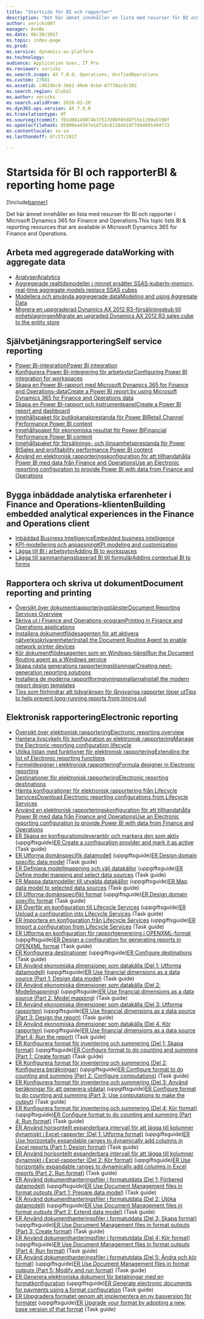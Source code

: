 ```yaml
---
title: "Startsida för BI och rapporter"
description: "Det här ämnet innehåller en lista med resurser för BI och rapporter i Microsoft Dynamics 365 for Finance and Operations."
author: sericks007
manager: AnnBe
ms.date: 06/20/2017
ms.topic: index-page
ms.prod: 
ms.service: dynamics-ax-platform
ms.technology: 
audience: Application User, IT Pro
ms.reviewer: sericks
ms.search.scope: AX 7.0.0, Operations, UnifiedOperations
ms.custom: 27681
ms.assetid: c4624bc8-3661-49e6-9cb4-87778acdc302
ms.search.region: Global
ms.author: sericks
ms.search.validFrom: 2016-02-28
ms.dyn365.ops.version: AX 7.0.0
ms.translationtype: HT
ms.sourcegitcommit: f01d88149074b37517d00f03d8f55e1199a5198f
ms.openlocfilehash: 85000ee4507e1d716c6118441d77d94091494f33
ms.contentlocale: sv-se
ms.lasthandoff: 07/27/2017

---
```


# <a name="bi-amp-reporting-home-page"></a><span data-ttu-id="64d2d-103">Startsida för BI och rapporter</span><span class="sxs-lookup"><span data-stu-id="64d2d-103">BI &amp; reporting home page</span></span>

[!include[banner](../includes/banner.md)]


<span data-ttu-id="64d2d-104">Det här ämnet innehåller en lista med resurser för BI och rapporter i Microsoft Dynamics 365 for Finance and Operations.</span><span class="sxs-lookup"><span data-stu-id="64d2d-104">This topic lists BI &amp; reporting resources that are available in Microsoft Dynamics 365 for Finance and Operations.</span></span> 

<a name="working-with-aggregate-data"></a><span data-ttu-id="64d2d-105">Arbeta med aggregerade data</span><span class="sxs-lookup"><span data-stu-id="64d2d-105">Working with aggregate data</span></span>
---------------------------

-   [<span data-ttu-id="64d2d-106">Analyser</span><span class="sxs-lookup"><span data-stu-id="64d2d-106">Analytics</span></span>](analytics.md)
-   [<span data-ttu-id="64d2d-107">Aggregerade realtidsmodeller i minnet ersätter SSAS-kuber</span><span class="sxs-lookup"><span data-stu-id="64d2d-107">In-memory, real-time aggregate models replace SSAS cubes</span></span>](..\migration-upgrade\in-memory-real-time-aggregate-models.md)
-   [<span data-ttu-id="64d2d-108">Modellera och använda aggregerade data</span><span class="sxs-lookup"><span data-stu-id="64d2d-108">Modeling and using Aggregate Data</span></span>](model-aggregate-data.md)
-   [<span data-ttu-id="64d2d-109">Migrera en uppgraderad Dynamics AX 2012 R3-försäljningskub till enhetslagringen</span><span class="sxs-lookup"><span data-stu-id="64d2d-109">Migrate an upgraded Dynamics AX 2012 R3 sales cube to the entity store</span></span>](..\migration-upgrade\migrate-upgraded-cube-entity-store.md)

## <a name="self-service-reporting"></a><span data-ttu-id="64d2d-110">Självbetjäningsrapportering</span><span class="sxs-lookup"><span data-stu-id="64d2d-110">Self service reporting</span></span>
-   [<span data-ttu-id="64d2d-111">Power BI-integration</span><span class="sxs-lookup"><span data-stu-id="64d2d-111">Power BI integration</span></span>](power-bi-integration.md)
-   [<span data-ttu-id="64d2d-112">Konfigurera Power BI-integrering för arbetsytor</span><span class="sxs-lookup"><span data-stu-id="64d2d-112">Configuring Power BI integration for workspaces</span></span>](configure-power-bi-integration.md)
-   [<span data-ttu-id="64d2d-113">Skapa en Power BI-rapport med Microsoft Dynamics 365 for Finance and Operations-data</span><span class="sxs-lookup"><span data-stu-id="64d2d-113">Create a Power BI report by using Microsoft Dynamics 365 for Finance and Operations data</span></span>](create-powerbi-report-data.md)
-   [<span data-ttu-id="64d2d-114">Skapa en Power BI-rapport och instrumentpanel</span><span class="sxs-lookup"><span data-stu-id="64d2d-114">Create a Power BI report and dashboard</span></span>](create-powerbi-report-dashboard.md)
-   [<span data-ttu-id="64d2d-115">Innehållspaket för butikskanalprestanda för Power BI</span><span class="sxs-lookup"><span data-stu-id="64d2d-115">Retail Channel Performance Power BI content</span></span>](retail-channel-performance-dashboard-power-bi-data.md)
-   [<span data-ttu-id="64d2d-116">Innehållspaket för ekonomiska resultat för Power BI</span><span class="sxs-lookup"><span data-stu-id="64d2d-116">Financial Performance Power BI content</span></span>](financial-performance-power-bi-content-pack.md)
-   [<span data-ttu-id="64d2d-117">Innehållspaket för försäljnings- och lönsamhetsprestanda för Power BI</span><span class="sxs-lookup"><span data-stu-id="64d2d-117">Sales and profitability performance Power BI content</span></span>](sales-profitability-performance-content-pack.md)
-   [<span data-ttu-id="64d2d-118">Använd en elektronisk rapporteringskonfiguration för att tillhandahålla Power BI med data från Finance and Operations</span><span class="sxs-lookup"><span data-stu-id="64d2d-118">Use an Electronic reporting configuration to provide Power BI with data from Finance and Operations</span></span>](general-electronic-reporting-report-configuration-get-data-powerbi.md)

## <a name="building-embedded-analytical-experiences-in-the-finance-and-operations-client"></a><span data-ttu-id="64d2d-119">Bygga inbäddade analytiska erfarenheter i Finance and Operations-klienten</span><span class="sxs-lookup"><span data-stu-id="64d2d-119">Building embedded analytical experiences in the Finance and Operations client</span></span>
-   [<span data-ttu-id="64d2d-120">Inbäddad Business Intelligence</span><span class="sxs-lookup"><span data-stu-id="64d2d-120">Embedded business intelligence</span></span>](analytics.md#embedded-business-intelligence)
-   [<span data-ttu-id="64d2d-121">KPI-modellering och anpassning</span><span class="sxs-lookup"><span data-stu-id="64d2d-121">KPI modeling and customization</span></span>](analytics.md#kpi-modeling-and-customization)
-   [<span data-ttu-id="64d2d-122">Lägga till BI i arbetsytor</span><span class="sxs-lookup"><span data-stu-id="64d2d-122">Adding BI to workspaces</span></span>](add-bi-workspaces.md)
-   [<span data-ttu-id="64d2d-123">Lägga till sammanhangsbaserad BI till formulär</span><span class="sxs-lookup"><span data-stu-id="64d2d-123">Adding contextual BI to forms</span></span>](add-contextual-bi-forms.md)

## <a name="document-reporting-and-printing"></a><span data-ttu-id="64d2d-124">Rapportera och skriva ut dokument</span><span class="sxs-lookup"><span data-stu-id="64d2d-124">Document reporting and printing</span></span>
-   [<span data-ttu-id="64d2d-125">Översikt över dokumentrapporteringstjänster</span><span class="sxs-lookup"><span data-stu-id="64d2d-125">Document Reporting Services Overview</span></span>](document-reporting-services.md)
-   [<span data-ttu-id="64d2d-126">Skriva ut i Finance and Operations-program</span><span class="sxs-lookup"><span data-stu-id="64d2d-126">Printing in Finance and Operations applications</span></span>](print-documents.md)
-   [<span data-ttu-id="64d2d-127">Installera dokumentflödesagenten för att aktivera nätverksskrivarenheter</span><span class="sxs-lookup"><span data-stu-id="64d2d-127">Install the Document Routing Agent to enable network printer devices</span></span>](install-document-routing-agent.md)
-   [<span data-ttu-id="64d2d-128">Kör dokumentflödesagenten som en Windows-tjänst</span><span class="sxs-lookup"><span data-stu-id="64d2d-128">Run the Document Routing agent as a Windows service</span></span>](run-document-routing-agent-as-windows-service.md)
-   [<span data-ttu-id="64d2d-129">Skapa nästa generations rapporteringslösningar</span><span class="sxs-lookup"><span data-stu-id="64d2d-129">Creating next-generation reporting solutions</span></span>](create-nextgen-reporting-solutions.md)
-   [<span data-ttu-id="64d2d-130">Installera de moderna rapportformgivningsmallarna</span><span class="sxs-lookup"><span data-stu-id="64d2d-130">Install the modern report design templates</span></span>](install-modern-report-design-templates.md)
-   [<span data-ttu-id="64d2d-131">Tips som förhindrar att tidsgränsen för långvariga rapporter löper ut</span><span class="sxs-lookup"><span data-stu-id="64d2d-131">Tips to help prevent long-running reports from timing out</span></span>](prevent-long-running-reports-timing-out.md)

## <a name="electronic-reporting"></a><span data-ttu-id="64d2d-132">Elektronisk rapportering</span><span class="sxs-lookup"><span data-stu-id="64d2d-132">Electronic reporting</span></span>
-   [<span data-ttu-id="64d2d-133">Översikt över elektronisk rapportering</span><span class="sxs-lookup"><span data-stu-id="64d2d-133">Electronic reporting overview</span></span>](general-electronic-reporting.md)
-   [<span data-ttu-id="64d2d-134">Hantera livscykeln för konfiguration av elektronisk rapportering</span><span class="sxs-lookup"><span data-stu-id="64d2d-134">Manage the Electronic reporting configuration lifecycle</span></span>](general-electronic-reporting-manage-configuration-lifecycle.md)
-   [<span data-ttu-id="64d2d-135">Utöka listan med funktioner för elektronisk rapportering</span><span class="sxs-lookup"><span data-stu-id="64d2d-135">Extending the list of Electronic reporting functions</span></span>](general-electronic-reporting-formulas-list-extension.md)
-   [<span data-ttu-id="64d2d-136">Formeldesigner i elektronisk rapportering</span><span class="sxs-lookup"><span data-stu-id="64d2d-136">Formula designer in Electronic reporting</span></span>](general-electronic-reporting-formula-designer.md)
-   [<span data-ttu-id="64d2d-137">Destinationer för elektronisk rapportering</span><span class="sxs-lookup"><span data-stu-id="64d2d-137">Electronic reporting destinations</span></span>](electronic-reporting-destinations.md)
-   [<span data-ttu-id="64d2d-138">Hämta konfigurationer för elektronisk rapportering från Lifecycle Services</span><span class="sxs-lookup"><span data-stu-id="64d2d-138">Download Electronic reporting configurations from Lifecycle Services</span></span>](download-electronic-reporting-configuration-lcs.md)
-   [<span data-ttu-id="64d2d-139">Använd en elektronisk rapporteringskonfiguration för att tillhandahålla Power BI med data från Finance and Operations</span><span class="sxs-lookup"><span data-stu-id="64d2d-139">Use an Electronic reporting configuration to provide Power BI with data from Finance and Operations</span></span>](general-electronic-reporting-report-configuration-get-data-powerbi.md)
-   <span data-ttu-id="64d2d-140">[ER Skapa en konfigurationsleverantör och markera den som aktiv](/dynamics365/unified-operations/do-not-publish/er-configuration-provider-mark-it-active-2016-02) (uppgiftsguide)</span><span class="sxs-lookup"><span data-stu-id="64d2d-140">[ER Create a configuration provider and mark it as active](/dynamics365/unified-operations/do-not-publish/er-configuration-provider-mark-it-active-2016-02) (Task guide)</span></span>
-   <span data-ttu-id="64d2d-141">[ER Utforma domänspecifik datamodell](/dynamics365/unified-operations/do-not-publish/er-design-domain-specific-data-model-2016-02-05) (uppgiftsguide)</span><span class="sxs-lookup"><span data-stu-id="64d2d-141">[ER Design domain specific data model](/dynamics365/unified-operations/do-not-publish/er-design-domain-specific-data-model-2016-02-05) (Task guide)</span></span>
-   <span data-ttu-id="64d2d-142">[ER Definiera modellmappning och välj datakällor](/dynamics365/unified-operations/do-not-publish/er-define-model-mapping-select-data-sources-2016-02-05) (uppgiftsguide)</span><span class="sxs-lookup"><span data-stu-id="64d2d-142">[ER Define model mapping and select data sources](/dynamics365/unified-operations/do-not-publish/er-define-model-mapping-select-data-sources-2016-02-05) (Task guide)</span></span>
-   <span data-ttu-id="64d2d-143">[ER Mappa datamodeller till utvalda datakällor](/dynamics365/unified-operations/do-not-publish/er-map-data-model-selected-data-sources-2016-02-05) (uppgiftsguide)</span><span class="sxs-lookup"><span data-stu-id="64d2d-143">[ER Map data model to selected data sources](/dynamics365/unified-operations/do-not-publish/er-map-data-model-selected-data-sources-2016-02-05) (Task guide)</span></span>
-   <span data-ttu-id="64d2d-144">[ER Utforma domänspecifikt format](/dynamics365/unified-operations/do-not-publish/er-design-domain-specific-format-2016-02-05) (uppgiftsguide)</span><span class="sxs-lookup"><span data-stu-id="64d2d-144">[ER Design domain specific format](/dynamics365/unified-operations/do-not-publish/er-design-domain-specific-format-2016-02-05) (Task guide)</span></span>
-   <span data-ttu-id="64d2d-145">[ER Överför en konfiguration till Lifecycle Services](/dynamics365/unified-operations/dev-itpro/analytics/tasks/er-upload-configuration-into-lifecycle-services) (uppgiftsguide)</span><span class="sxs-lookup"><span data-stu-id="64d2d-145">[ER Upload a configuration into Lifecycle Services](/dynamics365/unified-operations/dev-itpro/analytics/tasks/er-upload-configuration-into-lifecycle-services) (Task guide)</span></span>
-   <span data-ttu-id="64d2d-146">[ER Importera en konfiguration från Lifecycle Services](/dynamics365/unified-operations/dev-itpro/analytics/tasks/er-import-configuration-lifecycle-services) (uppgiftsguide)</span><span class="sxs-lookup"><span data-stu-id="64d2d-146">[ER Import a configuration from Lifecycle Services](/dynamics365/unified-operations/dev-itpro/analytics/tasks/er-import-configuration-lifecycle-services) (Task guide)</span></span>
-   <span data-ttu-id="64d2d-147">[ER Utforma en konfiguration för rapportgenerering i OPENXML-format](/dynamics365/unified-operations/dev-itpro/analytics/tasks/er-design-reports-openxml-2016-11) (uppgiftsguide)</span><span class="sxs-lookup"><span data-stu-id="64d2d-147">[ER Design a configuration for generating reports in OPENXML format](/dynamics365/unified-operations/dev-itpro/analytics/tasks/er-design-reports-openxml-2016-11) (Task guide)</span></span>
-   <span data-ttu-id="64d2d-148">[ER Konfigurera destinationer](/dynamics365/unified-operations/do-not-publish/er-destinations-2016-05) (uppgiftsguide)</span><span class="sxs-lookup"><span data-stu-id="64d2d-148">[ER Configure destinations](/dynamics365/unified-operations/do-not-publish/er-destinations-2016-05) (Task guide)</span></span>
-   <span data-ttu-id="64d2d-149">[ER Använd ekonomiska dimensioner som datakälla (Del 1: Utforma datamodell)](/dynamics365/unified-operations/dev-itpro/analytics/tasks/er-financial-dimensions-data-source-1) (uppgiftsguide)</span><span class="sxs-lookup"><span data-stu-id="64d2d-149">[ER Use financial dimensions as a data source (Part 1: Design data model)](/dynamics365/unified-operations/dev-itpro/analytics/tasks/er-financial-dimensions-data-source-1) (Task guide)</span></span>
-   <span data-ttu-id="64d2d-150">[ER Använd ekonomiska dimensioner som datakälla (Del 2: Modellmappning)](/dynamics365/unified-operations/dev-itpro/analytics/tasks/er-financial-dimensions-data-source-2) (uppgiftsguide)</span><span class="sxs-lookup"><span data-stu-id="64d2d-150">[ER Use financial dimensions as a data source (Part 2: Model mapping)](/dynamics365/unified-operations/dev-itpro/analytics/tasks/er-financial-dimensions-data-source-2) (Task guide)</span></span>
-   <span data-ttu-id="64d2d-151">[ER Använd ekonomiska dimensioner som datakälla (Del 3: Utforma rapporten)](/dynamics365/unified-operations/dev-itpro/analytics/tasks/er-financial-dimensions-data-source-3) (uppgiftsguide)</span><span class="sxs-lookup"><span data-stu-id="64d2d-151">[ER Use financial dimensions as a data source (Part 3: Design the report)](/dynamics365/unified-operations/dev-itpro/analytics/tasks/er-financial-dimensions-data-source-3) (Task guide)</span></span>
-   <span data-ttu-id="64d2d-152">[ER Använd ekonomiska dimensioner som datakälla (Del 4: Kör rapporten)](/dynamics365/unified-operations/dev-itpro/analytics/tasks/er-financial-dimensions-data-source-4) (uppgiftsguide)</span><span class="sxs-lookup"><span data-stu-id="64d2d-152">[ER Use financial dimensions as a data source (Part 4: Run the report)](/dynamics365/unified-operations/dev-itpro/analytics/tasks/er-financial-dimensions-data-source-4) (Task guide)</span></span>
-   <span data-ttu-id="64d2d-153">[ER Konfigurera format för inventering och summering (Del 1: Skapa format)](/dynamics365/unified-operations/dev-itpro/analytics/tasks/er-format-counting-summing-1) (uppgiftsguide)</span><span class="sxs-lookup"><span data-stu-id="64d2d-153">[ER Configure format to do counting and summing (Part 1: Create format)](/dynamics365/unified-operations/dev-itpro/analytics/tasks/er-format-counting-summing-1) (Task guide)</span></span>
-   <span data-ttu-id="64d2d-154">[ER Konfigurera format för inventering och summering (Del 2: Konfigurera beräkningar)](/dynamics365/unified-operations/dev-itpro/analytics/tasks/er-format-counting-summing-2) (uppgiftsguide)</span><span class="sxs-lookup"><span data-stu-id="64d2d-154">[ER Configure format to do counting and summing (Part 2: Configure computations)](/dynamics365/unified-operations/dev-itpro/analytics/tasks/er-format-counting-summing-2) (Task guide)</span></span>
-   <span data-ttu-id="64d2d-155">[ER Konfigurera format för inventering och summering (Del 3: Använd beräkningar för att generera utdata)](/dynamics365/unified-operations/dev-itpro/analytics/tasks/er-format-counting-summing-3) (uppgiftsguide)</span><span class="sxs-lookup"><span data-stu-id="64d2d-155">[ER Configure format to do counting and summing (Part 3: Use computations to make the output)](/dynamics365/unified-operations/dev-itpro/analytics/tasks/er-format-counting-summing-3) (Task guide)</span></span>
-   <span data-ttu-id="64d2d-156">[ER Konfigurera format för inventering och summering (Del 4: Kör format)](/dynamics365/unified-operations/dev-itpro/analytics/tasks/er-format-counting-summing-4) (uppgiftsguide)</span><span class="sxs-lookup"><span data-stu-id="64d2d-156">[ER Configure format to do counting and summing (Part 4: Run format)](/dynamics365/unified-operations/dev-itpro/analytics/tasks/er-format-counting-summing-4) (Task guide)</span></span>
-   <span data-ttu-id="64d2d-157">[ER Använd horisontellt expanderbara intervall för att lägga till kolumner dynamiskt i Excel-rapporter (Del 1: Utforma format)](/dynamics365/unified-operations/dev-itpro/analytics/tasks/er-horizontal-1) (uppgiftsguide)</span><span class="sxs-lookup"><span data-stu-id="64d2d-157">[ER Use horizontally expandable ranges to dynamically add columns in Excel reports (Part 1: Design format)](/dynamics365/unified-operations/dev-itpro/analytics/tasks/er-horizontal-1) (Task guide)</span></span>
-   <span data-ttu-id="64d2d-158">[ER Använd horisontellt expanderbara intervall för att lägga till kolumner dynamiskt i Excel-rapporter (Del 2: Kör format)](/dynamics365/unified-operations/dev-itpro/analytics/tasks/er-horizontal-2) (uppgiftsguide)</span><span class="sxs-lookup"><span data-stu-id="64d2d-158">[ER Use horizontally expandable ranges to dynamically add columns in Excel reports (Part 2: Run format)](/dynamics365/unified-operations/dev-itpro/analytics/tasks/er-horizontal-2) (Task guide)</span></span>
-   <span data-ttu-id="64d2d-159">[ER Använd dokumenthanteringsfiler i formatutdata (Del 1: Förbered datamodell)](/dynamics365/unified-operations/dev-itpro/analytics/tasks/er-document-management-files-1) (uppgiftsguide)</span><span class="sxs-lookup"><span data-stu-id="64d2d-159">[ER Use Document Management files in format outputs (Part 1: Prepare data model)](/dynamics365/unified-operations/dev-itpro/analytics/tasks/er-document-management-files-1) (Task guide)</span></span>
-   <span data-ttu-id="64d2d-160">[ER Använd dokumenthanteringsfiler i formatutdata (Del 2: Utöka datamodell)](/dynamics365/unified-operations/dev-itpro/analytics/tasks/er-document-management-files-2) (uppgiftsguide)</span><span class="sxs-lookup"><span data-stu-id="64d2d-160">[ER Use Document Management files in format outputs (Part 2: Extend data model)](/dynamics365/unified-operations/dev-itpro/analytics/tasks/er-document-management-files-2) (Task guide)</span></span>
-   <span data-ttu-id="64d2d-161">[ER Använd dokumenthanteringsfiler i formatutdata (Del 3: Skapa format)](/dynamics365/unified-operations/dev-itpro/analytics/tasks/er-document-management-files-3) (uppgiftsguide)</span><span class="sxs-lookup"><span data-stu-id="64d2d-161">[ER Use Document Management files in format outputs (Part 3: Create format)](/dynamics365/unified-operations/dev-itpro/analytics/tasks/er-document-management-files-3) (Task guide)</span></span>
-   <span data-ttu-id="64d2d-162">[ER Använd dokumenthanteringsfiler i formatutdata (Del 4: Kör format)](/dynamics365/unified-operations/dev-itpro/analytics/tasks/er-document-management-files-4) (uppgiftsguide)</span><span class="sxs-lookup"><span data-stu-id="64d2d-162">[ER Use Document Management files in format outputs (Part 4: Run format)](/dynamics365/unified-operations/dev-itpro/analytics/tasks/er-document-management-files-4) (Task guide)</span></span>
-   <span data-ttu-id="64d2d-163">[ER Använd dokumenthanteringsfiler i formatutdata (Del 5: Ändra och kör format)](/dynamics365/unified-operations/dev-itpro/analytics/tasks/er-document-management-files-5) (uppgiftsguide)</span><span class="sxs-lookup"><span data-stu-id="64d2d-163">[ER Use Document Management files in format outputs (Part 5: Modify and run format)](/dynamics365/unified-operations/dev-itpro/analytics/tasks/er-document-management-files-5) (Task guide)</span></span>
-   <span data-ttu-id="64d2d-164">[ER Generera elektroniska dokument för betalningar med en formatkonfiguration](/dynamics365/unified-operations/dev-itpro/analytics/tasks/er-electronic-payments) (uppgiftsguide)</span><span class="sxs-lookup"><span data-stu-id="64d2d-164">[ER Generate electronic documents for payments using a format configuration](/dynamics365/unified-operations/dev-itpro/analytics/tasks/er-electronic-payments) (Task guide)</span></span>
-   <span data-ttu-id="64d2d-165">[ER Uppgradera formatet genom att implementera en ny basversion för formatet](/dynamics365/unified-operations/do-not-publish/er-upgrade-format--2016-05) (uppgiftsguide)</span><span class="sxs-lookup"><span data-stu-id="64d2d-165">[ER Upgrade your format by adopting a new, base version of that format](/dynamics365/unified-operations/do-not-publish/er-upgrade-format--2016-05) (Task guide)</span></span>








